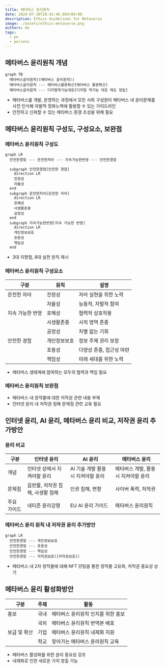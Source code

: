 ```yaml
---
title: 메타버스 윤리원칙
date: 2024-07-30T20:42:46.893+09:00
description: Ethics Guidelines for Metaverse
image: ./assets/ethics-metaverse.png
authors: me
tags:
  - pe
  - pe/conv
---
```


## 메타버스 윤리원칙 개념

```mermaid
graph TB
  메타버스윤리원칙((메타버스 윤리원칙))
  메타버스윤리원칙 --- 메타버스활용확산[메타버스 활용확산]
  메타버스윤리원칙 --- 디지털역기능대응[디지털 역기능 대응 제도 정립]
```

- 메타버스를 개발, 운영하는 과정에서 모든 사회 구성원이 메타버스 내 윤리문제를 사전 인식해 자발적 정화노력에 활용할 수 있는 가이드라인
- 안전하고 신뢰할 수 있는 메타버스 환경 조성을 위해 필요

## 메타버스 윤리원칙 구성도, 구성요소, 보완점

### 메타버스 윤리원칙 구성도

```mermaid
graph LR
  안전한경험 --- 온전한자아 --- 지속가능한번영 --- 안전한경험

  subgraph 안전한경험[안전한 경험]
    direction LR
    진정성
    자율성
  end
  subgraph 온전한자아[온전한 자아]
    direction LR
    호혜성
    사생활존중
    공정성
  end
  subgraph 지속가능한번영[지속 가능한 번영]
    direction LR
    개인정보보호
    포용성
    책임성
  end
```

- 3대 지향점, 8대 실천 원칙 제시

### 메타버스 윤리원칙 구성요소

| 구분 | 원칙 | 설명 |
| --- | --- | --- |
| 온전한 자아 | 진정성 | 자아 실현을 위한 노력 |
| | 자율성 | 능동적, 자발적 참여 |
| 지속 가능한 번영 | 호혜성 | 협력적 상호작용 |
| | 사생활존중 | 사적 영역 존중 |
| | 공정성 | 차별 없는 기회 |
| 안전한 경험 | 개인정보보호 | 정보 주체 권리 보장 |
| | 포용성 | 다양상 존중, 접근성 마련 |
| | 책임성 | 미래 세대를 위한 노력 |

- 메타버스 생태계에 참여하는 모두의 협력과 책임 필요

### 메타버스 윤리원칙 보완점

- 메타버스 내 창작물에 대한 저작권 관련 내용 부재
- 인터넷 윤리 내 저작권 침해 문제점 관련 교육 필요

## 인터넷 윤리, AI 윤리, 메타버스 윤리 비교, 저작권 윤리 추가방안

### 윤리 비교

| 구분 | 인터넷 윤리 | AI 윤리 | 메타버스 윤리 |
| --- | --- | --- | --- |
| 개념 | 인터넷 상에서 지켜야할 윤리 | AI 기술 개발 활용시 지켜야할 윤리 | 메타버스 개발, 활용시 지켜야할 윤리 |
| 문제점 | 음란물, 저작권 침해, 사생활 침해 | 인권 침해, 편향 | 사이버 폭력, 저작권 |
| 주요 가이드 | 네티즌 윤리강령 | EU AI 윤리 가이드 | 메타버스 윤리원칙 |

### 메타버스 윤리 원칙 내 저작권 윤리 추가방안

```mermaid
graph LR
  안전한경험 --- 개인정보보호
  안전한경험 --- 포용성
  안전한경험 --- 책임성
  안전한경험 --- 저작권보호([저작권보호])
```

- 메타버스 내 2차 창작물에 대해 NFT 민팅을 통한 창작물 고유화, 저작권 중요성 상기

## 메타버스 윤리 활성화방안

| 구분 | 주체 | 활동 |
| --- | --- | --- |
| 홍보 | 국내 | 메타버스 윤리원칙 인지를 위한 홍보 |
| | 국외 | 메타버스 윤리원칙 번역본 배포 |
| 보급 및 확산 | 기업 | 메타버스 윤리원칙 내제화 지원 |
| | 학교 | 찾아가는 메타버스 윤리원칙 교육 |

- 메타버스 활성화를 위한 윤리 중요성 강조
- 내재화로 인한 새로운 가치 창출 가능
